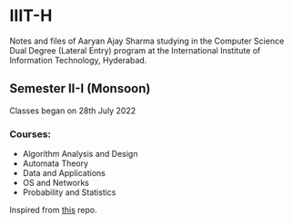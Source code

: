 # IIIT-H

Notes and files of Aaryan Ajay Sharma studying in the Computer Science Dual Degree (Lateral Entry) program at the International Institute of Information Technology, Hyderabad.

## Semester II-I (Monsoon)
Classes began on 28th July 2022

### Courses:
- Algorithm Analysis and Design
- Automata Theory
- Data and Applications
- OS and Networks
- Probability and Statistics


Inspired from [this](https://github.com/george-paul/iiit-h) repo.
